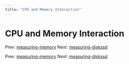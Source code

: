 ```yaml
---
title: "CPU and Memory Interaction"
---
```


# CPU and Memory Interaction

Prev: [measuring-memory](measuring-memory.md)
Next: [measuring-diskssd](measuring-diskssd.md)

Prev: [measuring-memory](measuring-memory.md)
Next: [measuring-diskssd](measuring-diskssd.md)
